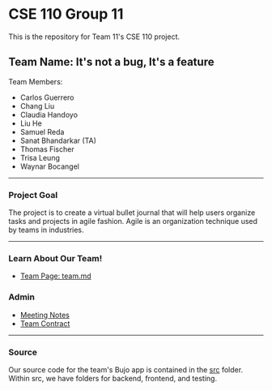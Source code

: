 # CSE 110 Group 11
This is the repository for Team 11's CSE 110 project.  

## Team Name: It's not a bug, It's a feature

Team Members:   
- Carlos Guerrero
- Chang Liu
- Claudia Handoyo
- Liu He 
- Samuel Reda
- Sanat Bhandarkar (TA)
- Thomas Fischer
- Trisa Leung
- Waynar Bocangel  
<hr></hr>

### Project Goal  

The project is to create a virtual bullet journal that will help users organize tasks and projects in agile fashion.
Agile is an organization technique used by teams in industries. 
<hr></hr> 

### Learn About Our Team!
- [Team Page: team.md](/admin/team.md)


### Admin 
- [Meeting Notes](/admin/meetings)
- [Team Contract](/admin/misc)
<hr></hr>


### Source
Our source code for the team's Bujo app is contained in the [src](/src) folder. Within src, we have folders for backend, frontend, and testing.




